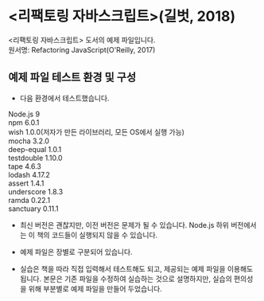 ﻿<리팩토링 자바스크립트>(길벗, 2018)
=======================

<리팩토링 자바스크립트> 도서의 예제 파일입니다.<br/>
원서명: Refactoring JavaScript(O'Reilly, 2017)


## 예제 파일 테스트 환경 및 구성

- 다음 환경에서 테스트했습니다. 

Node.js 9<br/>
npm 6.0.1<br/>
wish 1.0.0(저자가 만든 라이브러리, 모든 OS에서 실행 가능)<br/>
mocha 3.2.0<br/>
deep-equal 1.0.1<br/>
testdouble 1.10.0<br/>
tape 4.6.3<br/>
lodash 4.17.2<br/>
assert 1.4.1<br/>
underscore 1.8.3<br/>
ramda 0.22.1<br/>
sanctuary 0.11.1<br/>

- 최신 버전은 괜찮지만, 이전 버전은 문제가 될 수 있습니다. Node.js 하위 버전에서는 이 책의 코드들이 실행되지 않을 수 있습니다.

- 예제 파일은 장별로 구분되어 있습니다.

- 실습은 책을 따라 직접 입력해서 테스트해도 되고, 제공되는 예제 파일을 이용해도 됩니다. 본문은 기존 파일을 수정하여 실습하는 것으로 설명하지만, 실습의 편의성을 위해 부분별로 예제 파일을 만들어 두었습니다.




